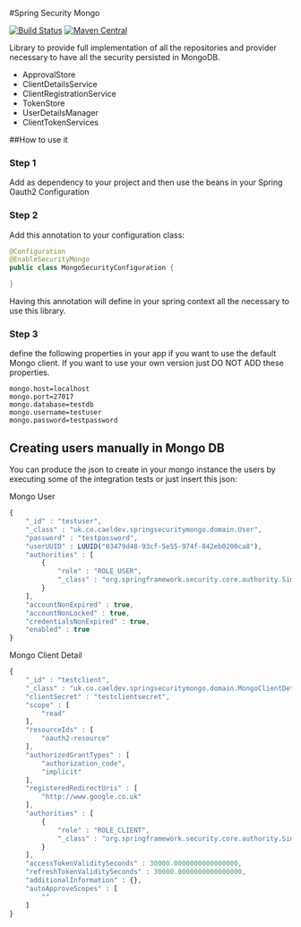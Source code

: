 #Spring Security Mongo

[![Build Status](https://travis-ci.org/caelwinner/spring-security-mongo.svg?branch=master)](https://travis-ci.org/caelwinner/spring-security-mongo)
[![Maven Central](https://maven-badges.herokuapp.com/maven-central/uk.co.caeldev/spring-security-mongo/badge.png?style=flat)](http://search.maven.org/#search|ga|1|g%3A%22uk.co.caeldev%22%20AND%20a%3A%22spring-security-mongo%22)

Library to provide full implementation of all the repositories
and provider necessary to have all the security persisted in MongoDB.

* ApprovalStore
* ClientDetailsService
* ClientRegistrationService
* TokenStore
* UserDetailsManager
* ClientTokenServices

##How to use it

### Step 1
Add as dependency to your project and then use the beans in your Spring Oauth2 Configuration

### Step 2
Add this annotation to your configuration class:

```java
@Configuration
@EnableSecurityMongo
public class MongoSecurityConfiguration {

}
```
Having this annotation will define in your spring context all the necessary to use this library.

### Step 3
define the following properties in your app if you want to use the default Mongo client. 
If you want to use your own version just DO NOT ADD these properties.

```
mongo.host=localhost
mongo.port=27017
mongo.database=testdb
mongo.username=testuser
mongo.password=testpassword
```

## Creating users manually in Mongo DB

You can produce the json to create in your mongo instance the users by executing some of the integration tests or just insert this json:

Mongo User
```javascript
{
    "_id" : "testuser",
    "_class" : "uk.co.caeldev.springsecuritymongo.domain.User",
    "password" : "testpassword",
    "userUUID" : LUUID("03479d48-93cf-5e55-974f-842eb0200ca8"),
    "authorities" : [ 
        {
            "role" : "ROLE_USER",
            "_class" : "org.springframework.security.core.authority.SimpleGrantedAuthority"
        }
    ],
    "accountNonExpired" : true,
    "accountNonLocked" : true,
    "credentialsNonExpired" : true,
    "enabled" : true
}
```

Mongo Client Detail

```javascript
{
    "_id" : "testclient",
    "_class" : "uk.co.caeldev.springsecuritymongo.domain.MongoClientDetails",
    "clientSecret" : "testclientsecret",
    "scope" : [ 
        "read"
    ],
    "resourceIds" : [ 
        "oauth2-resource"
    ],
    "authorizedGrantTypes" : [ 
        "authorization_code", 
        "implicit"
    ],
    "registeredRedirectUris" : [ 
        "http://www.google.co.uk"
    ],
    "authorities" : [ 
        {
            "role" : "ROLE_CLIENT",
            "_class" : "org.springframework.security.core.authority.SimpleGrantedAuthority"
        }
    ],
    "accessTokenValiditySeconds" : 30000.0000000000000000,
    "refreshTokenValiditySeconds" : 30000.0000000000000000,
    "additionalInformation" : {},
    "autoApproveScopes" : [ 
        ""
    ]
}
```


